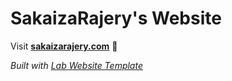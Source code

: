 
# SakaizaRajery's Website

Visit **[sakaizarajery.com](https://sakaizarajery.com)** 🚀

_Built with [Lab Website Template](https://greene-lab.gitbook.io/lab-website-template-docs)_
